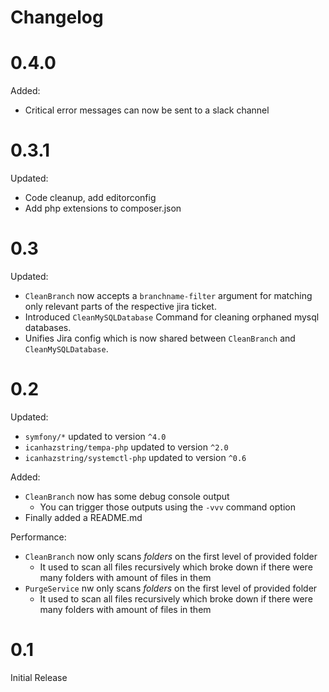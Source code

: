 # Changelog
# 0.4.0
Added:
- Critical error messages can now be sent to a slack channel

# 0.3.1
Updated:
- Code cleanup, add editorconfig
- Add php extensions to composer.json

# 0.3
Updated:
- `CleanBranch` now accepts a `branchname-filter` argument
  for matching only relevant parts of the respective jira ticket.
- Introduced `CleanMySQLDatabase` Command for cleaning orphaned mysql databases.
- Unifies Jira config which is now shared between `CleanBranch` and `CleanMySQLDatabase`.

# 0.2
Updated:
- `symfony/*` updated to version `^4.0`
- `icanhazstring/tempa-php` updated to version `^2.0`
- `icanhazstring/systemctl-php` updated to version `^0.6`

Added:
- `CleanBranch` now has some debug console output
  - You can trigger those outputs using the `-vvv` command option
- Finally added a README.md

Performance:
- `CleanBranch` now only scans *folders* on the first level of provided folder
  - It used to scan all files recursively which broke down if there were many folders with amount of files in them
- `PurgeService` nw only scans *folders* on the first level of provided folder
  - It used to scan all files recursively which broke down if there were many folders with amount of files in them

# 0.1
Initial Release
